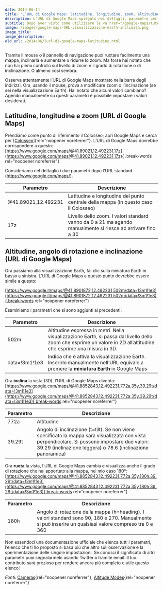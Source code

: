 ```yaml
---
date: 2014-06-14
title: "L’URL di Google Maps: latitudine, longitudine, zoom, altitudine, angolo di rotazione e inclinazione"
description: L'URL di Google Maps spiegato nei dettagli, parametro per parametro
subtitle: Dopo aver visto come utilizzare la <a href="/google-maps/tutorial/visualizzazione-earth-di-google-maps/">visualizzazione Earth in Google Maps</a> e <a href="/google-maps/tutorial/coordinate-di-latitudine-e-longitudine-nuovo-google-maps/">come impostare latitudine e longitudine</a> ora è venuto il momento di dare uno sguardo più approfondito all’URL di Google Maps per scoprirne insieme i segreti.
image: /images/google-maps-URL-visualizzazione-earth-inclinata.png
image_title:
image_description:
old_url: /2014/06/lurl-di-google-maps-latitudine.html
---
```


Tramite il mouse o il pannello di navigazione puoi ruotare facilmente una mappa, inclinarla e aumentare o ridurre lo zoom. Ma forse hai notato che non hai pieno controllo sul livello di zoom e il grado di rotazione o di inclinazione. O almeno così sembra.

Osserva attentamente l’URL di Google Maps mostrato nella barra degli indirizzi. Ora, usando il mouse, prova a modificare zoom o l’inclinazione (se sei nella visualizzazione Earth). Hai notato che alcuni valori cambiano? Agendo manualmente su questi parametri è possibile impostare i valori desiderati.

## Latitudine, longitudine e zoom (URL di Google Maps)

Prendiamo come punto di riferimento il Colosseo; apri Google Maps e cerca per [[Colosseo]](https://www.google.com/maps/@41.89021,12.492231,17z){rel="noopener noreferrer"}. L’URL di Google Maps dovrebbe corrispondere a questo: [https://www.google.com/maps/@41.89021,12.492231,17z](https://www.google.com/maps/@41.89021,12.492231,17z){ .break-words rel="noopener noreferrer"}

Consideriamo nel dettaglio i due parametri dopo l’URL standard (https://www.google.com/maps/).

| Parametro  | Descrizione  |
|---|---|
| @41.89021,12.492231  | Latitudine e longitudine del punto centrale della mappa (in questo caso il Colosseo)  |
| 17z  | Livello dello zoom. I valori standard vanno da 0 a 21 ma agendo manualmente si riesce ad arrivare fino a 30  |

## Altitudine, angolo di rotazione e inclinazione (URL di Google Maps)

Ora passiamo alla visualizzazione Earth, fai clic sulla miniatura Earth in basso a sinistra. L’URL di Google Maps a questo punto dovrebbe essere simile a questo:

[https://www.google.it/maps/@41.8901872,12.492231,502m/data=!3m1!1e3](https://www.google.it/maps/@41.8901872,12.492231,502m/data=!3m1!1e3){.break-words rel="noopener noreferrer"}

Esaminiamo i parametri che si sono aggiunti ai precedenti.

| Parametro  | Descrizione  |
|---|---|
| 502m  | Altitudine espressa in metri. Nella visualizzazione Earth, si passa dal livello dello zoom che esprime un valore in 2D all’altitudine che esprime una misura in 3D.  |
| data=!3m1!1e3  | Indica che è attiva la visualizzazione Earth. Inserirlo manualmente nell’URL equivale a premere la **miniatura Earth** in Google Maps  |

Ora **inclina** la vista (3D), l’URL di Google Maps diventa:
[https://www.google.com/maps/@41.8852843,12.492231,772a,35y,39.29t/data=!3m1!1e3](https://www.google.com/maps/@41.8852843,12.492231,772a,35y,39.29t/data=!3m1!1e3){.break-words rel="noopener noreferrer"}

| Parametro |	Descrizione |
|---|---|
| 772a |	Altitudine |
| 39.29t |	Angolo di inclinazione (t=tilt). Se non viene specificato la mappa sarà visualizzata con vista perpendicolare. Si possono impostare due valori: 39.29 (inclinazione leggera) o 78.6 (inclinazione panoramica) |

Ora **ruota** la vista, l’URL di Google Maps cambia e visualizza anche il grado di rotazione che hai apportato alla mappa, nel mio caso 180°:
[https://www.google.com/maps/@41.8852843,12.492231,772a,35y,180h,39.29t/data=!3m1!1e3](https://www.google.com/maps/@41.8852843,12.492231,772a,35y,180h,39.29t/data=!3m1!1e3){.break-words rel="noopener noreferrer"}

| Parametro |	Descrizione |
|---|---|
| 180h |	Angolo di rotazione della mappa (h=heading). I valori standard sono  90, 180 e 270. Manualmente si può inserire un qualsiasi valore compreso tra 0 e 360 |

Non essendoci una documentazione ufficiale che elenca tutti i parametri, l’elenco che ti ho proposto si basa più che altro sull’osservazione e la sperimentazione delle singole impostazioni. Se conosci il significato di altri parametri puoi segnalarmelo usando Twitter o tramite email. Il tuo contributo sarà prezioso per rendere ancora più completo e utile questo elenco!

_Fonti:_
[Cameras](https://developers.google.com/kml/documentation/cameras){rel="noopener noreferrer"}, [Altitude Modes](https://developers.google.com/kml/documentation/altitudemode){rel="noopener noreferrer"}
